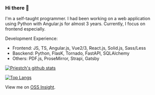 ### Hi there 👋

<!--
**Priestch/Priestch** is a ✨ _special_ ✨ repository because its `README.md` (this file) appears on your GitHub profile.

Here are some ideas to get you started:

- 🔭 I’m currently working on ...
- 🌱 I’m currently learning ...
- 👯 I’m looking to collaborate on ...
- 🤔 I’m looking for help with ...
- 💬 Ask me about ...
- 📫 How to reach me: ...
- 😄 Pronouns: ...
- ⚡ Fun fact: ...
-->

I'm a self-taught programmer. I had been working on a web application using Python with Angular.js for almost 3 years.
Currently, I focus on frontend especially.

Development Experience:
* Frontend: JS, TS, Angular.js, Vue2/3, React.js, Solid.js, Sass/Less
* Basckend: Python, FlasK, Tornado, FastAPI, SQLAlchemy
* Others: PDF.js, ProseMirror, Strapi, Gatsby

[![Priestch's github stats](https://github-readme-stats.vercel.app/api?username=Priestch&show_icons=true)](https://github.com/Priestch/Priestch)

[![Top Langs](https://github-readme-stats.vercel.app/api/top-langs/?username=Priestch&layout=compact)](https://github.com/Priestch/Priestch)

View me on [OSS Insight](https://ossinsight.io/analyze/Priestch).
